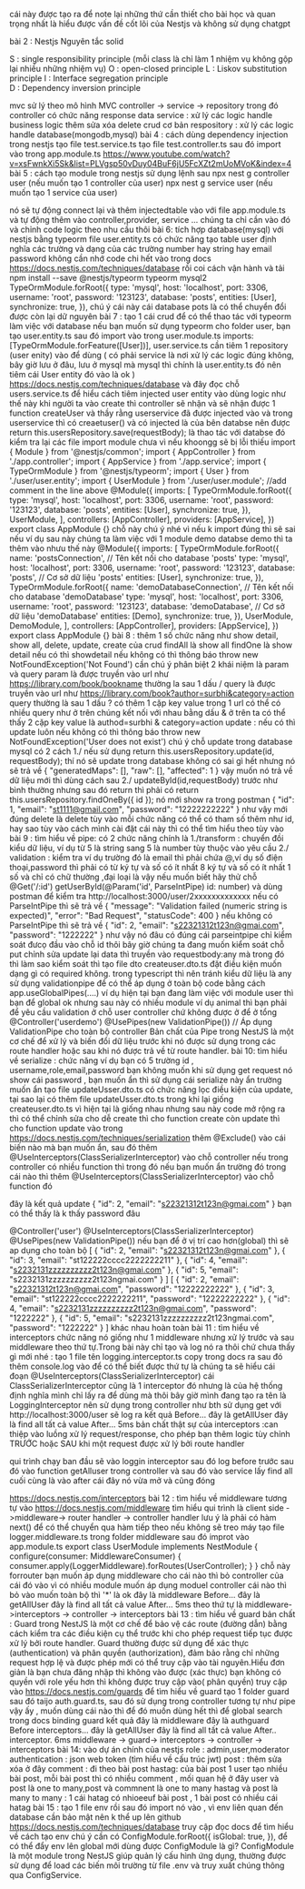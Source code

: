 cái này được tạo ra để note lại những thứ cần thiết cho bài học và quan trọng nhất là hiểu được vấn đề cốt lõi của Nestjs và không sử dụng chatgpt

bài 2 : Nestjs
Nguyên tắc solid

S : single responsibility principle (mỗi class là chỉ làm 1 nhiệm vụ không gộp lại nhiều những nhiệm vụ)
O : open-closed principle
L : Liskov substitution principle
I : Interface segregation principle  
 D : Dependency inversion principle

mvc sử lý theo mô hình MVC
controller -> service -> repository
trong đó
controller có chức năng response data
service : xử lý các logic handle business logic thêm sửa xóa delete crud cơ bản
respository : xử lý các logic handle database(mongodb,mysql)
bài 4 : cách dùng dependency injection trong nestjs
tạo file test.service.ts
tạo file test.controller.ts
sau đó import vào trong app.module.ts
https://www.youtube.com/watch?v=xsFwnkXi5Sk&list=PLVgsp50vDuy04BuF6jU5FcXZt2mUoMVoK&index=4
bài 5 : cách tạo module trong nestjs
sử dụng lệnh sau
npx nest g controller user (nếu muốn tạo 1 controller của user)
npx nest g service user (nếu muốn tạo 1 service của user)

nó sẽ tự động connect lại và thêm injectedtable vào với file app.module.ts và tự động thêm vào controller,provider, service ... chúng ta chỉ cần vào đó và chỉnh code logic theo nhu cầu thôi
bài 6: tích hợp database(mysql) với nestjs bằng typeorm
file user.entity.ts có chức năng tạo table user định nghĩa các trường và dạng của các trường number hay string hay email password
không cần nhớ code chi hết vào trong docs https://docs.nestjs.com/techniques/database rồi coi cách vận hành và tải npm install --save @nestjs/typeorm typeorm mysql2
TypeOrmModule.forRoot({
type: 'mysql',
host: 'localhost',
port: 3306,
username: 'root',
password: '123123',
database: 'posts',
entities: [User],
synchronize: true,
}),
chú ý cái này cái database pots là có thể chuyển đổi được còn lại dữ nguyên
bài 7 : tạo 1 cái crud để có thể thao tác với typeorm làm việc với database
nếu bạn muốn sử dụng typeorm cho folder user, bạn tạo user.entity.ts sau đó import vào trong user.module.ts
imports: [TypeOrmModule.forFeature([User])],
user.service.ts cần tiêm 1 repository (user enity) vào để dùng ( có phải service là nơi xử lý các logic đúng không, bây giờ lưu ở đâu, lưu ở mysql mà mysql thì chính là user.entity.ts đó nên tiêm cái User entity đó vào là ok )
https://docs.nestjs.com/techniques/database và đây đọc chỗ users.service.ts để hiểu cách tiêm injected user entity vào dùng
logic như thế này khi người ta vào create thì controller sẽ nhận và sẽ nhận được 1 function createUser và thầy rằng userservice đã được injected vào và trong userservice thì có creaetuser() và có injected là của bên databse nên được return this.usersRepository.save(requestBody); là thao tác với databse đó
kiểm tra lại các file import module chưa vì nếu khoongg sẽ bị lỗi thiếu
import { Module } from '@nestjs/common';
import { AppController } from './app.controller';
import { AppService } from './app.service';
import { TypeOrmModule } from '@nestjs/typeorm';
import { User } from './user/user.entity';
import { UserModule } from './user/user.module';
//add comment in the line above
@Module({
imports: [
TypeOrmModule.forRoot({
type: 'mysql',
host: 'localhost',
port: 3306,
username: 'root',
password: '123123',
database: 'posts',
entities: [User],
synchronize: true,
}),
UserModule,
],
controllers: [AppController],
providers: [AppService],
})
export class AppModule {}
chỗ này chú ý nhé vì nếu k import đúng thì sẽ sai nếu ví dụ sau này chúng ta làm việc với 1 module demo databse demo thì ta thêm vào nhưu thế này
@Module({
imports: [
TypeOrmModule.forRoot({
name: 'postsConnection', // Tên kết nối cho database 'posts'
type: 'mysql',
host: 'localhost',
port: 3306,
username: 'root',
password: '123123',
database: 'posts', // Cơ sở dữ liệu 'posts'
entities: [User],
synchronize: true,
}),
TypeOrmModule.forRoot({
name: 'demoDatabaseConnection', // Tên kết nối cho database 'demoDatabase'
type: 'mysql',
host: 'localhost',
port: 3306,
username: 'root',
password: '123123',
database: 'demoDatabase', // Cơ sở dữ liệu 'demoDatabase'
entities: [Demo],
synchronize: true,
}),
UserModule,
DemoModule,
],
controllers: [AppController],
providers: [AppService],
})
export class AppModule {}
bài 8 : thêm 1 số chức năng như show detail, show all, delete, update, create của crud
findAll là show all
findOne là show detail nếu có thì showdetail nếu không có thì thông báo throw new NotFoundException('Not Found')
cần chú ý phân biệt 2 khái niệm là param và query
param là được truyền vào url như https://library.com/book/bookname thường la sau 1 dấu /
query là được truyền vào url như https://library.com/book?author=surbhi&category=action query thường là sau 1 dấu ? có thêm 1 cặp key value trong 1 url có thể có nhiều query như ở trên chúng kết nối với nhau bằng dấu & ở trên ta có thể thấy 2 cặp key value là authod=surbhi & category=action
update : nếu có thì update luôn nếu không có thì thông báo throw new NotFoundException('User does not exist')
chú ý chỗ update trong database mysql có 2 cách
1./ nếu sử dụng return this.usersRepository.update(id, requestBody); thí nó sẽ update trong database không có sai gì hết nhưng nó sẽ trả về {
"generatedMaps": [],
"raw": [],
"affected": 1
} vậy muốn nó trả về dữ liệu mới thì dùng cách sau
2./ updateById(id,requestBody) trước như bình thường nhưng sau đó return thì phải có return this.usersRepository.findOneBy({ id }); nó mới show ra trong postman
{
"id": 1,
"email": "st1111@gmail.com",
"password": "12222222222"
} như vậy mới đúng
delete là delete
tùy vào mỗi chức năng có thể có tham số thêm như id, hay sao tùy vào cách mình cài đặt cái này thì có thể tìm hiểu theo tùy vào
bài 9 : tìm hiểu về pipe:
có 2 chức năng chính là
1./transform : chuyển đồi kiểu dữ liệu, ví dụ từ 5 là string sang 5 là number tùy thuộc vào yêu cầu
2./ validation : kiểm tra ví dụ trường đó là email thì phải chứa @,ví dụ số điện thoại,password thì phải có từ ký tự và số có ít nhất 8 ký tự và số có ít nhất 1 số và chỉ có chữ thường ,đại loại là vậy
nếu muốn biết hãy thử chỗ
@Get('/:id')
getUserById(@Param('id', ParseIntPipe) id: number) và dùng postman để kiểm tra http://localhost:3000/user/2xxxxxxxxxxxxx nếu có ParseIntPipe thì sẽ trả về
{
"message": "Validation failed (numeric string is expected)",
"error": "Bad Request",
"statusCode": 400
}
nếu không có ParseIntPipe thì sẽ trả về
{
"id": 2,
"email": "s22321312t123n@gmai.com",
"password": "1222222"
} như vậy nó đâu có đúng
cái parseintpipe chỉ kiểm soát đưcọ đầu vào chỗ id thôi
bây giờ chúng ta đang muốn kiểm soát chỗ put chỉnh sửa update lại data thì truyền vào requestbody:any mà trong đó thì làm sao kiểm soát thì tạo file dto createuser.dto.ts đặt điều kiện muốn dạng gì có required không. trong typescript thì nên tránh kiểu dữ liệu là any
sử dụng validationpipe để có thể áp dụng ở toàn bộ code bằng cách app.useGlobalPipes(....) ví dụ hiện tại bạn đang làm việc với module user thì bạn để global ok nhưng sau này có nhiều module ví dụ animal thì bạn phải để yêu cầu validation ở chỗ user controller chứ không được ở để ở tổng
@Controller('userdemo')
@UsePipes(new ValidationPipe()) // Áp dụng ValidationPipe cho toàn bộ controller
Bản chất của Pipe trong NestJS là một cơ chế để xử lý và biến đổi dữ liệu trước khi nó được sử dụng trong các route handler hoặc sau khi nó được trả về từ route handler.
bài 10: tìm hiểu về serialize :
chức năng ví dụ bạn có 5 trường id , username,role,email,password bạn không muốn khi sử dụng get request nó show cái password , bạn muốn ẩn thì sử dụng cái serialize này ẩn trường muốn ẩn
tạo file updateUsser.dto.ts có chức năng lọc điều kiện của update, tại sao lại có thêm file updateUsser.dto.ts trong khi lại giống createuser.dto.ts vì hiện tại là giống nhau nhưng sau này code mở rộng ra thì có thể chỉnh sửa cho dễ create thì cho function create còn update thì cho function update
vào trong https://docs.nestjs.com/techniques/serialization thêm @Exclude() vào cái biến nào mà bạn muốn ẩn, sau đó thêm @UseInterceptors(ClassSerializerInterceptor) vào chỗ controller nếu trong controller có nhiều function thì trong đó nếu bạn muốn ẩn trường đó trong cái nào thì thêm @UseInterceptors(ClassSerializerInterceptor) vào chỗ function đó

đây là kết quả update
{
"id": 2,
"email": "s22321312t123n@gmai.com"
}
bạn có thể thấy là k thấy password đâu

@Controller('user')
@UseInterceptors(ClassSerializerInterceptor)
@UsePipes(new ValidationPipe()) nếu bạn để ở vị trí cao hơn(global) thì sẽ ap dụng cho toàn bộ
[
{
"id": 2,
"email": "s22321312t123n@gmai.com"
},
{
"id": 3,
"email": "st122222cccc2222222211"
},
{
"id": 4,
"email": "s2232131zzzzzzzzzz2t123n@gmai.com"
},
{
"id": 5,
"email": "s2232131zzzzzzzzzz2t123ngmai.com"
}
]
[
{
"id": 2,
"email": "s22321312t123n@gmai.com",
"password": "12222222222"
},
{
"id": 3,
"email": "st122222cccc2222222211",
"password": "12222222222"
},
{
"id": 4,
"email": "s2232131zzzzzzzzzz2t123n@gmai.com",
"password": "1222222"
},
{
"id": 5,
"email": "s2232131zzzzzzzzzz2t123ngmai.com",
"password": "1222222"
}
]
khác nhau hoàn toàn
bài 11 : tìm hiểu về interceptors
chức năng nó giống như 1 middleware nhưng xử lý trước và sau middleware theo thứ tự.Trong bài này chỉ tạo và log nó ra thôi chứ chưa thấy gì mới nhé :
tạo 1 file tên logging.interceptor.ts copy trong docs ra sau đó thêm console.log vào để có thể biết được thứ tự là chúng ta sẽ hiểu
cái đoạn @UseInterceptors(ClassSerializerInterceptor) cái ClassSerializerInterceptor cũng là 1 interceptor đó nhưng là của hệ thống định nghĩa mình chỉ lấy ra để dùng mà thôi bây giờ mình đang tạo ra tên là LoggingInterceptor nên sử dụng trong controller như bth
sử dụng get với http://localhost:3000/user sẽ log ra kết quả
Before...
đây là getAllUser
đây là find all tất cả value
After... 5ms
bản chất thật sự của interceptors :can thiệp vào luồng xử lý request/response, cho phép bạn thêm logic tùy chỉnh TRƯỚC hoặc SAU khi một request được xử lý bởi route handler

qui trình chạy ban đầu sẽ vào loggin interceptor sau đó log before trước sau đó vào function getAlluser trong controller và sau đó vào service lấy find all cuối cùng là vào after cái đây nó vừa mở và cũng đóng

https://docs.nestjs.com/interceptors
bài 12 : tìm hiểu về middleware
tương tự vào https://docs.nestjs.com/middleware tìm hiểu
qui trình là client side ->middleware-> router handler -> controller handler
lưu ý là phải có hàm next() để có thể chuyển qua hàm tiếp theo nếu không sẽ treo máy
tạo file logger.middleware.ts trong folder middleware sau đó improt vào app.module.ts
export class UserModule implements NestModule {
configure(consumer: MiddlewareConsumer) {
consumer.apply(LoggerMiddleware).forRoutes(UserController);
}
} chỗ này forrouter bạn muốn áp dụng middleware cho cái nào thì bỏ controller của cái đó vào vì có nhiều module muốn áp dụng moduel controller cái nào thì bỏ vào muốn toàn bộ thì '\*' là ok
đây là middleware
Before...
đây là getAllUser
đây là find all tất cả value
After... 5ms
theo thứ tự là middleware->interceptors -> controller -> interceptors
bài 13 : tìm hiểu về guard
bản chất : Guard trong NestJS là một cơ chế để bảo vệ các route (đường dẫn) bằng cách kiểm tra các điều kiện cụ thể trước khi cho phép request tiếp tục được xử lý bởi route handler. Guard thường được sử dụng để xác thực (authentication) và phân quyền (authorization), đảm bảo rằng chỉ những request hợp lệ và được phép mới có thể truy cập vào tài nguyên.Hiểu đơn giản là bạn chưa đăng nhập thì không vào được (xác thực) bạn không có quyền với role yếu hơn thì không được truy cập vào( phân quyền)
truy cập vào https://docs.nestjs.com/guards để tìm hiểu về guard
tạo 1 folder guard sau đó taijo auth.guard.ts, sau đó sử dụng trong controller tương tự như pipe vậy ấy , muốn dùng cái nào thì để đó muốn dùng hết thì để global search trong docs binding guard
kết quả
đây là middleware
đây là authguard
Before interceptors...
đây là getAllUser
đây là find all tất cả value
After.. interceptor. 6ms
middleware -> guard-> interceptors -> controller -> interceptors
bài 14: vào dự án chính của nestjs
role : admin,user,moderator
authentication : json web token (tìm hiểu về cấu trúc jwt)
post : thêm sửa xóa ở đây
comment : đi theo bài post
hastag: của bài post
1 user tạo nhiều bài post, mỗi bài post thì có nhiều comment , mối quan hệ ở đây user và post là one to many,post và commnent là one to many
hastag và post là many to many : 1 cái hatag có nhioeeuf bài post , 1 bài post có nhiều cái hatag
bài 15 : tạo 1 file env rồi sau đó import nó vào , vì env liên quan đến database cần bảo mật nên k thể up lên github https://docs.nestjs.com/techniques/database truy cập đọc docs để tìm hiểu về cách tạo env
chú ý cần có ConfigModule.forRoot({
isGlobal: true,
}), để có thể đẩy env lên global mới dùng được
ConfigModule là gì?
ConfigModule là một module trong NestJS giúp quản lý cấu hình ứng dụng, thường được sử dụng để load các biến môi trường từ file .env và truy xuất chúng thông qua ConfigService.
